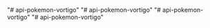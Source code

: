 "# api-pokemon-vortigo" 
"# api-pokemon-vortigo" 
"# api-pokemon-vortigo" 
"# api-pokemon-vortigo" 
